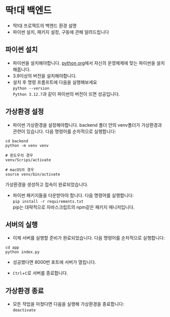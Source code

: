 # 딱!대 백엔드
- 딱!대 프로젝트의 백엔드 환경 설명
- 파이썬 설치, 패키지 설정, 구동에 관해 알려드립니다


## 파이썬 설치
- 파이썬을 설치해야합니다. [python org](https://www.python.org/)에서 자신의 운영체제에 맞는 파이썬을 설치해줍니다.
- 3.9이상의 버전을 설치해야합니다.
- 설치 후 명령 프롬프트에 다음을 실행해보세요 <br/>
```python --version ``` <br/>
```Python 3.12.7```과 같이 파이썬의 버전이 뜨면 성공입니다.

## 가상환경 설정
- 파이썬 가상환경을 설정해야합니다. backend 폴더 안의 venv폴더가 가상환경과 관련이 있습니다. 다음 명령어를 순차적으로 실행합니다: <br/>
```
cd backend
python -m venv venv

# 윈도우의 경우
venv/Scrips/activate

# macOS의 경우
source venv/bin/activate
``` 
가상환경을 생성하고 접속이 완료되었습니다.

- 파이썬 패키지들을 다운받아야 합니다. 다음 명령어를 실행합니다:<br/>
```pip install -r requirements.txt``` <br/>
pip는 대략적으로 자바스크립트의 npm같은 패키지 매니저입니다.

## 서버의 실행
- 이제 서버를 실행할 준비가 완료되었습니다. 다음 명령어를 순차적으로 실행합니다: <br/>
```
cd app
python index.py
```
- 성공했다면 8000번 포트에 서버가 열립니다.

- ```Ctrl```+```C```로 서버를 종료합니다.

## 가상환경 종료
- 모든 작업을 마쳤다면 다음을 실행해 가상환경을 종료합니다:<br/>
```deactivate```